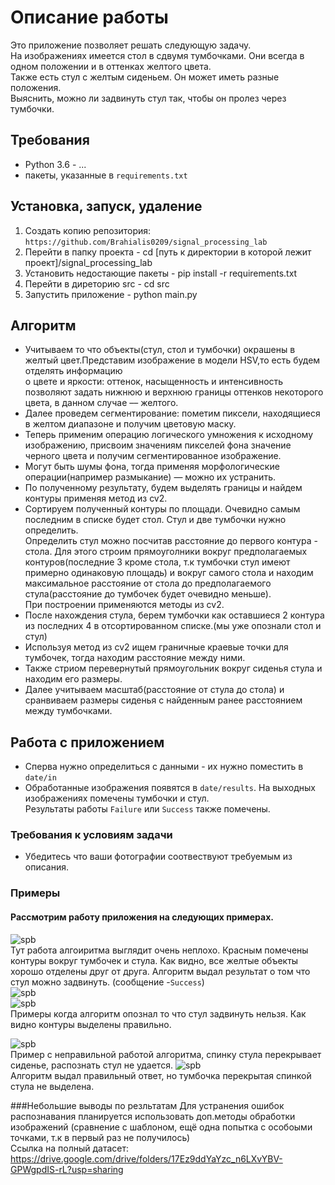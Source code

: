 # Описание работы
Это приложение позволяет решать следующую задачу.<br>
На изображениях имеется стол в сдвумя тумбочками. Они всегда в одном положении и в оттенках желтого цвета.<br> Также есть стул с желтым сиденьем. Он может иметь разные положения.<br>Выяснить, можно ли задвинуть стул так, чтобы он пролез через тумбочки.
## Требования
- Python 3.6 - ...
- пакеты, указанные в `requirements.txt`
## Установка, запуск, удаление
1. Cоздать копию репозитория: `https://github.com/Brahialis0209/signal_processing_lab`
2. Перейти в папку проекта - cd [путь к директории в которой лежит проект]/signal_processing_lab
3. Установить недостающие пакеты - pip install -r requirements.txt
4. Перейти в диреторию src - cd src
4. Запустить приложение - python main.py
## Алгоритм
- Учитываем то что объекты(стул, стол и тумбочки) окрашены в желтый цвет.Представим изображение в модели HSV,то есть будем отделять информацию<br> о цвете и яркости: оттенок, насыщенность и интенсивность позволяют задать нижнюю и верхнюю границы оттенков некоторого цвета, в данном случае –– желтого.
- Далее проведем сегментирование: пометим пиксели, находящиеся в желтом диапазоне и получим цветовую маску. 
- Теперь применим операцию логического умножения к исходному изображению, присвоим значениям пикселей фона значение черного цвета и получим сегментированное изображение.
- Могут быть шумы фона, тогда применяя морфологические операции(например размыкание) — можно их устранить.
- По полученному результату, будем выделять границы и найдем контуры применяя метод из cv2.
- Сортируем полученный контуры по площади. Очевидно самым последним в списке будет стол. Стул и две тумбочки нужно определить.<br> Определить стул можно посчитав расстояние до первого контура - стола. Для этого строим прямоуголники вокруг предполагаемых контуров(последние 3 кроме стола, т.к тумбочки стул имеют примерно одинаковую площадь) и вокруг самого стола и находим максимальное расстояние от стола до предполагаемого стула(расстояние до тумбочек будет очевидно меньше).<br>
При построении применяются методы из cv2.
- После нахождения стула, берем тумбочки как оставшиеся 2 контура из последних 4 в отсортированном списке.(мы уже опознали стол и стул)
- Используя метод из cv2 ищем граничные краевые точки для тумбочек, тогда находим расстояние между ними.
- Также стриом перевернутый прямоугольник вокруг сиденья стула и находим его размеры.
- Далее учитываем масштаб(расстояние от стула до стола) и сранвиваем размеры сиденья с найденным ранее расстоянием между тумбочками.
## Работа с приложением
- Сперва нужно определиться с данными - их нужно поместить в `date/in`
- Обработанные изображения появятся в `date/results`. На выходных изображениях помечены тумбочки и стул.<br> Результаты работы `Failure` или `Success` также помечены.
### Требования к условиям задачи
- Убедитесь что ваши фотографии соотвествуют требуемым из описания.
### Примеры
#### Рассмотрим работу приложения на следующих примерах.
![spb](date/results/good_example.png)<br>
Тут работа алгоиритма выглядит очень неплохо. Красным помечены контуры вокруг тумбочек и стула. Как видно, все желтые объекты хорошо отделены друг от друга. Алгоритм выдал результат о том что стул можно задвинуть. (сообщение -`Success`)<br>
![spb](date/results/IMG_20210224_000858.png)<br>
![spb](date/results/IMG_20210224_001034.png)<br>
Примеры когда алгоритм опознал то что стул задвинуть нельзя. Как видно контуры выделены правильно.<br>

![spb](date/results/IMG_20210224_001106.png)<br>
Пример с неправильной работой алгоритма, спинку стула перекрывает сиденье, распознать стул не удается.
![spb](date/results/IMG_20210224_000946.png)<br>
Алгоритм выдал правильный ответ, но тумбочка перекрытая спинкой стула не выделена.<br>

###Небольшие выводы по резльтатам
Для устранения ошибок распознавания планируется использовать доп.методы обработки изображений (сравнение с шаблоном, ещё одна попытка с особоыми точками, т.к в первый раз не получилось)<br>
Ссылка на полный датасет: https://drive.google.com/drive/folders/17Ez9ddYaYzc_n6LXvYBV-GPWgpdIS-rL?usp=sharing